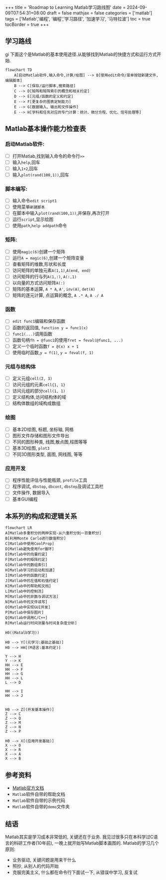 +++
title = 'Roadmap to Learning Matlab学习路线图'
date = 2024-09-09T07:54:31+08:00
draft = false
mathjax = false
categories = ['matlab']
tags = ['Matlab','编程', '编程','学习路径', '加速学习', '马特拉波']
toc = true
tocBorder = true
+++

## 学习路线
gi
下面这个是Matlab的基本使用途径.从能够找到Matlab的快捷方式和运行方式开始.



```mermaid
flowchart TD
    A[启动Matlab软件,输入命令,计算/绘图] --> B[使用edit命令/菜单按钮新建文件,编辑脚本]
    B --> C[保存/运行脚本,搜索路径]
    C --> D[矩阵和矩阵索引的概念和相关约定]
    D --> E[元组/函数的定义和约定]
    E --> F[更复杂的图表定制能力]
    E --> G[数据输入、输出和文件操作]
    E --> H[学科和任务对应的专门计算：统计、微分方程、优化、信号处理等]
```

## Matlab基本操作能力检查表

### 启动Matlab软件:
- [ ] 打开Matlab,找到输入命令的命令行`>>`
- [ ] 输入`help`,回车
- [ ] 输入`1+2`,回车
- [ ] 输入`plot(rand(100,1))`,回车

### 脚本编写:
- [ ] 输入命令`edit script1`
- [ ] 使用菜单`新建脚本`
- [ ] 在脚本中输入`plot(rand(100,1))`,并保存,再次打开
- [ ] 运行`script`,显示绘图
- [ ] 使用`path`,`help addpath`命令

### 矩阵:
- [ ] 使用`magic(6)`创建一个矩阵
- [ ] 运行`A = magic(6)`,创建一个矩阵变量
- [ ] 查看矩阵的维数,形状和长度
- [ ] 访问矩阵的单独元素`A(1,1)`,`A(end, end)`
- [ ] 访问矩阵的行与列`A(1,:)`, `A(:,1)`
- [ ] 以向量的方式访问矩阵`A(:)`
- [ ] 矩阵的基本运算, `A * A`, `A'`, `inv(A)`, `det(A)`
- [ ] 矩阵的逐元计算, 点运算的概念, `A .* A`, `A ./ A`

### 函数
- [ ] `edit func1`编辑和保存函数
- [ ] 函数的返回值, `function y = func1(x)`
- [ ] `func1(...)`调用函数
- [ ] 函数句柄`fh = @func1`的使用`fret = feval(@func1, ...)`
- [ ] 定义一个临时函数`f = @(x) x + 1`
- [ ] 使用临时函数,`y = f(1)`, `y = feval(f, 1)`

### 元组与结构体
- [ ] 定义元组`cell(2, 3)`
- [ ] 访问元组的元素`cell{1, 1}`
- [ ] 访问元组的部分`cell(1, 1)`
- [ ] 定义结构体,访问结构体的域
- [ ] 结构体数组的域构成数组

### 绘图
- [ ] 基本2D绘图, 标题, 坐标轴, 网格
- [ ] 图形文件存储和图形文件导出
- [ ] 不同的图形种类, 线图,散点图,柱图等等
- [ ] 基本3D绘图, `plot3`
- [ ] 不同3D图形类型, 面图, 网线图, 等等

### 应用开发
- [ ] 程序性能评估与性能瓶颈, `profile`工具
- [ ] 程序调试, `dbstop`, `dbcont`, `dbstep`及调试工具栏
- [ ] 文件操作, 数据导入
- [ ] 基本GUI编程

## 本系列的构成和逻辑关系 

```mermaid
flowchart LR
A[Matlab多重积分的两种实现-从六重积分到一百重积分]
B[利用Monte Carlo进行数值积分]
C[Matlab中使用CoolProp]
D[Matlab避免使用for循环]
E[Matlab中的向量约定]
F[Matlab中的矩阵约定]
G[Matlab中的数组索引]
H[Matlab学习的启动和加速]
I[Matlab中的函数约定]
J[Matlab中的左值和右值约定]
K[Matlab中的帮助和文档]
L[Matlab中的控制流]
M[Matlab中的非数与调试方法]
N[Matlab中的文件读写]
O[Matlab中实现GUI开发]
P[Matlab中保存图片]
Q[Matlab中调用C/C++]
R[Matlab运行时间测量与时间复杂度分析]

H0((Matalb学习))

H0 --> Y[(元学习:基础之基础)]
H0 --> HH[(M语言:基本约定)]

Y --> H
Y --> K
HH --> E
HH --> F
HH --> G
HH --> L
L --> D

HH --> I
HH --> J


H0 --> Z[(开发基本操作)]
Z --> C
Z --> Q
Z --> M
Z --> N
Z --> P

H0 --> X[(应用开发基础)]
X --> O
X --> R
X --> A
X --> B

```


## 参考资料

- [Matlab官方文档](https://www.mathworks.com/help/matlab/index.html)
- `Matlab`软件自带的帮助文档
- `Matlab`软件自带的示例代码
- `Matlab`软件自带的`demo`文件夹

## 结语

Matlab其实是学习成本非常低的, 关键还在于业务. 我见过很多只在本科学过C语言的科研工作者(10年前), 一晚上就开始写Matlab脚本画图的. Matlab的学习几个原则:

- 业务驱动, 关键问题是用来干什么
- 照抄, 从别人的代码开始
- 克服完美主义, 什么都在命令行下面试一下, 从错误中学习, 反复试